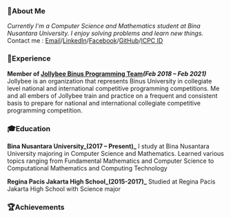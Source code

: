 ### 🧑About Me

_Currently I'm a Computer Science and Mathematics student at Bina Nusantara University. I enjoy solving problems and learn new things._ 
Contact me : [Email](mailto:bens_91@yahoo.co.id)/[LinkedIn](https://www.linkedin.com/in/benedick-asdyo-997b981a2/)/[Facebook](https://web.facebook.com/ben.lijaya/)/[GitHub](https://github.com/benedicka)/[ICPC ID](https://icpc.global/ICPCID/TAWR9334OEVN)

### 💼Experience
**Member of [Jollybee Binus Programming Team](https://jollybee.binus.ac.id/)_(Feb 2018 – Feb 2021)_**
Jollybee is an organization that represents Binus University in collegiate level national and international competitive programming competitions. Me and all embers of Jollybee train and practice on a frequent and consistent basis to prepare for national and international collegiate competitive programming competition.

### 🎓Education
**Bina Nusantara University_(2017 – Present)_**
I study at Bina Nusantara University majoring in Computer Science and Mathematics. Learned various topics ranging from Fundamental Mathematics and Computer Science to Computational Mathematics and Computing Technology

**Regina Pacis Jakarta High School_(2015-2017)_**
Studied at Regina Pacis Jakarta High School with Science major

### 🏆Achievements



